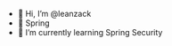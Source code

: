 - 👋 Hi, I’m @leanzack
- 👀 Spring
- 🌱 I’m currently learning Spring Security


<!---
leanzack/leanzack is a ✨ special ✨ repository because its `README.md` (this file) appears on your GitHub profile.
You can click the Preview link to take a look at your changes.
--->
